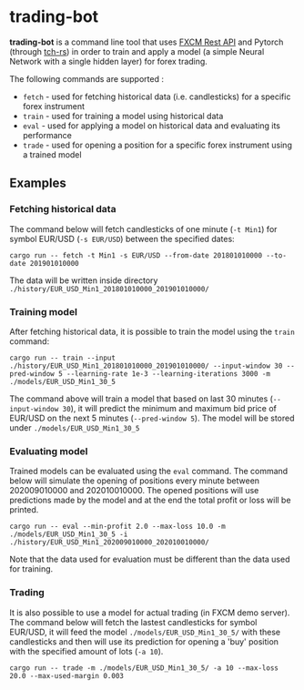# trading-bot
**trading-bot** is a command line tool that uses [FXCM Rest API](https://github.com/fxcm/RestAPI "FXCM Rest API") and Pytorch (through [tch-rs](https://github.com/LaurentMazare/tch-rs "tch-rs")) in order to train and apply a model (a simple Neural Network with a single hidden layer) for forex trading.

The following commands are supported :
* `fetch` - used for fetching historical data (i.e. candlesticks) for a specific forex instrument
* `train` - used for training a model using historical data
* `eval` - used for applying a model on historical data and evaluating its performance
* `trade` - used for opening a position for a specific forex instrument using a trained model

## Examples

### Fetching historical data
The command below will fetch candlesticks of one minute (`-t Min1`) for symbol EUR/USD (`-s EUR/USD`) between the specified dates:
```
cargo run -- fetch -t Min1 -s EUR/USD --from-date 201801010000 --to-date 201901010000
```
The data will be written inside directory `./history/EUR_USD_Min1_201801010000_201901010000/`

### Training model
After fetching historical data, it is possible to train the model using the `train` command:
```
cargo run -- train --input ./history/EUR_USD_Min1_201801010000_201901010000/ --input-window 30 --pred-window 5 --learning-rate 1e-3 --learning-iterations 3000 -m ./models/EUR_USD_Min1_30_5
```
The command above will train a model that based on last 30 minutes (`--input-window 30`), it will predict the minimum and maximum bid price of EUR/USD on the next 5 minutes (`--pred-window 5`). The model will be stored under `./models/EUR_USD_Min1_30_5`

### Evaluating model
Trained models can be evaluated using the `eval` command. The command below will simulate the opening of positions every minute between 202009010000 and 202010010000. The opened positions will use predictions made by the model and at the end the total profit or loss will be printed.
```
cargo run -- eval --min-profit 2.0 --max-loss 10.0 -m ./models/EUR_USD_Min1_30_5 -i ./history/EUR_USD_Min1_202009010000_202010010000/
```
Note that the data used for evaluation must be different than the data used for training.

### Trading
It is also possible to use a model for actual trading (in FXCM demo server). The command below will fetch the lastest candlesticks for symbol EUR/USD, it will feed the model `./models/EUR_USD_Min1_30_5/` with these candlesticks and then will use its prediction for opening a 'buy' position with the specified amount of lots (`-a 10`).
```
cargo run -- trade -m ./models/EUR_USD_Min1_30_5/ -a 10 --max-loss 20.0 --max-used-margin 0.003
```
